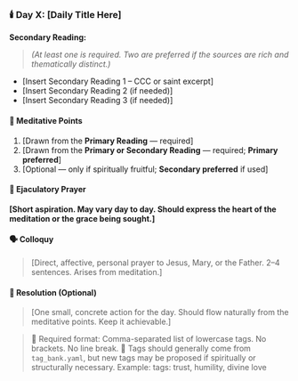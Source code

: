 <!-- TEMPLATE_TYPE: daily_smpf -->

### 🕯️ Day X: [Daily Title Here]

<!-- SMPF:SecondaryReading -->
**Secondary Reading:**

> _(At least one is required. Two are preferred if the sources are rich and thematically distinct.)_

- [Insert Secondary Reading 1 – CCC or saint excerpt]
- [Insert Secondary Reading 2 (if needed)]
- [Insert Secondary Reading 3 (if needed)]
<!-- end -->

<!-- SMPF:MeditativePoints -->
#### 🎯 Meditative Points

1. [Drawn from the **Primary Reading** — required]
2. [Drawn from the **Primary or Secondary Reading** — required; **Primary preferred**]
3. [Optional — only if spiritually fruitful; **Secondary preferred** if used]
<!-- end -->

<!-- SMPF:EjaculatoryPrayer -->
#### 💬 Ejaculatory Prayer

**[Short aspiration. May vary day to day. Should express the heart of the meditation or the grace being sought.]**
<!-- end -->

<!-- SMPF:Colloquy -->
#### 🗣️ Colloquy
>
> [Direct, affective, personal prayer to Jesus, Mary, or the Father. 2–4 sentences. Arises from meditation.]
<!-- end -->

<!-- SMPF:Resolution -->
#### 🔨 Resolution (Optional)
>
> [One small, concrete action for the day. Should flow naturally from the meditative points. Keep it achievable.]
<!-- end -->

> 📎 Required format: Comma-separated list of lowercase tags. No brackets. No line break.
> 🔖 Tags should generally come from `tag_bank.yaml`, but new tags may be proposed if spiritually or structurally necessary.
> Example: tags: trust, humility, divine love

<!-- tags: -->